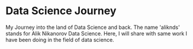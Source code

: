 # Data Science Journey

My Journey into the land of Data Science and back. The name 'aliknds' stands for Alik Nikanorov Data Science. Here, I will share with same work I have been doing in the field of data science.
